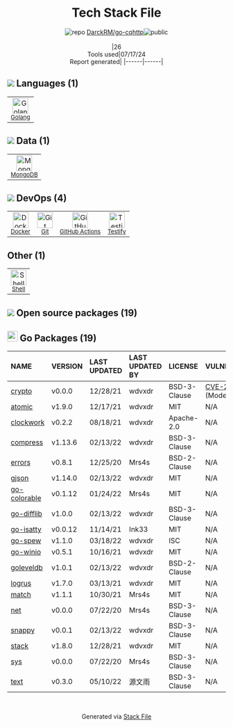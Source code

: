 <!--
&lt;--- Readme.md Snippet without images Start ---&gt;
## Tech Stack
DarckRM/go-cqhttp is built on the following main stack:

- [Golang](http://golang.org/) – Languages
- [MongoDB](http://www.mongodb.com/) – Databases
- [Docker](https://www.docker.com/) – Virtual Machine Platforms & Containers
- [GitHub Actions](https://github.com/features/actions) – Continuous Integration
- [Testify](https://github.com/stretchr/testify) – Go Testing
- [Shell](https://en.wikipedia.org/wiki/Shell_script) – Shells

Full tech stack [here](/techstack.md)

&lt;--- Readme.md Snippet without images End ---&gt;

&lt;--- Readme.md Snippet with images Start ---&gt;
## Tech Stack
DarckRM/go-cqhttp is built on the following main stack:

- <img width='25' height='25' src='https://img.stackshare.io/service/1005/O6AczwfV_400x400.png' alt='Golang'/> [Golang](http://golang.org/) – Languages
- <img width='25' height='25' src='https://img.stackshare.io/service/1030/leaf-360x360.png' alt='MongoDB'/> [MongoDB](http://www.mongodb.com/) – Databases
- <img width='25' height='25' src='https://img.stackshare.io/service/586/n4u37v9t_400x400.png' alt='Docker'/> [Docker](https://www.docker.com/) – Virtual Machine Platforms & Containers
- <img width='25' height='25' src='https://img.stackshare.io/service/11563/actions.png' alt='GitHub Actions'/> [GitHub Actions](https://github.com/features/actions) – Continuous Integration
- <img width='25' height='25' src='https://img.stackshare.io/service/8695/stretchr.png' alt='Testify'/> [Testify](https://github.com/stretchr/testify) – Go Testing
- <img width='25' height='25' src='https://img.stackshare.io/service/4631/default_c2062d40130562bdc836c13dbca02d318205a962.png' alt='Shell'/> [Shell](https://en.wikipedia.org/wiki/Shell_script) – Shells

Full tech stack [here](/techstack.md)

&lt;--- Readme.md Snippet with images End ---&gt;
-->
<div align="center">

# Tech Stack File
![](https://img.stackshare.io/repo.svg "repo") [DarckRM/go-cqhttp](https://github.com/DarckRM/go-cqhttp)![](https://img.stackshare.io/public_badge.svg "public")
<br/><br/>
|26<br/>Tools used|07/17/24 <br/>Report generated|
|------|------|
</div>

## <img src='https://img.stackshare.io/languages.svg'/> Languages (1)
<table><tr>
  <td align='center'>
  <img width='36' height='36' src='https://img.stackshare.io/service/1005/O6AczwfV_400x400.png' alt='Golang'>
  <br>
  <sub><a href="http://golang.org/">Golang</a></sub>
  <br>
  <sub></sub>
</td>

</tr>
</table>

## <img src='https://img.stackshare.io/databases.svg'/> Data (1)
<table><tr>
  <td align='center'>
  <img width='36' height='36' src='https://img.stackshare.io/service/1030/leaf-360x360.png' alt='MongoDB'>
  <br>
  <sub><a href="http://www.mongodb.com/">MongoDB</a></sub>
  <br>
  <sub></sub>
</td>

</tr>
</table>

## <img src='https://img.stackshare.io/devops.svg'/> DevOps (4)
<table><tr>
  <td align='center'>
  <img width='36' height='36' src='https://img.stackshare.io/service/586/n4u37v9t_400x400.png' alt='Docker'>
  <br>
  <sub><a href="https://www.docker.com/">Docker</a></sub>
  <br>
  <sub></sub>
</td>

<td align='center'>
  <img width='36' height='36' src='https://img.stackshare.io/service/1046/git.png' alt='Git'>
  <br>
  <sub><a href="http://git-scm.com/">Git</a></sub>
  <br>
  <sub></sub>
</td>

<td align='center'>
  <img width='36' height='36' src='https://img.stackshare.io/service/11563/actions.png' alt='GitHub Actions'>
  <br>
  <sub><a href="https://github.com/features/actions">GitHub Actions</a></sub>
  <br>
  <sub></sub>
</td>

<td align='center'>
  <img width='36' height='36' src='https://img.stackshare.io/service/8695/stretchr.png' alt='Testify'>
  <br>
  <sub><a href="https://github.com/stretchr/testify">Testify</a></sub>
  <br>
  <sub></sub>
</td>

</tr>
</table>

## Other (1)
<table><tr>
  <td align='center'>
  <img width='36' height='36' src='https://img.stackshare.io/service/4631/default_c2062d40130562bdc836c13dbca02d318205a962.png' alt='Shell'>
  <br>
  <sub><a href="https://en.wikipedia.org/wiki/Shell_script">Shell</a></sub>
  <br>
  <sub></sub>
</td>

</tr>
</table>


## <img src='https://img.stackshare.io/group.svg' /> Open source packages (19)</h2>

## <img width='24' height='24' src='https://img.stackshare.io/service/21112/default_1346bbda8fe03e4dce5601323a3ca47a10c1ae36.png'/> Go Packages (19)

|NAME|VERSION|LAST UPDATED|LAST UPDATED BY|LICENSE|VULNERABILITIES|
|:------|:------|:------|:------|:------|:------|
|[crypto](https://pkg.go.dev/golang.org/x/crypto)|v0.0.0|12/28/21|wdvxdr |BSD-3-Clause|[CVE-2020-9283](https://github.com/advisories/GHSA-ffhg-7mh4-33c4) (Moderate)|
|[atomic](https://pkg.go.dev/go.uber.org/atomic)|v1.9.0|12/17/21|wdvxdr |MIT|N/A|
|[clockwork](https://pkg.go.dev/github.com/jonboulle/clockwork)|v0.2.2|08/18/21|wdvxdr |Apache-2.0|N/A|
|[compress](https://pkg.go.dev/github.com/klauspost/compress)|v1.13.6|02/13/22|wdvxdr |BSD-3-Clause|N/A|
|[errors](https://pkg.go.dev/github.com/pkg/errors)|v0.8.1|12/25/20|Mrs4s |BSD-2-Clause|N/A|
|[gjson](https://pkg.go.dev/github.com/tidwall/gjson)|v1.14.0|02/13/22|wdvxdr |MIT|N/A|
|[go-colorable](https://pkg.go.dev/github.com/mattn/go-colorable)|v0.1.12|01/24/22|Mrs4s |MIT|N/A|
|[go-difflib](https://pkg.go.dev/github.com/pmezard/go-difflib)|v1.0.0|02/13/22|wdvxdr |BSD-3-Clause|N/A|
|[go-isatty](https://pkg.go.dev/github.com/mattn/go-isatty)|v0.0.12|11/14/21|Ink33 |MIT|N/A|
|[go-spew](https://pkg.go.dev/github.com/davecgh/go-spew)|v1.1.0|03/18/22|wdvxdr |ISC|N/A|
|[go-winio](https://pkg.go.dev/github.com/Microsoft/go-winio)|v0.5.1|10/16/21|wdvxdr |MIT|N/A|
|[goleveldb](https://pkg.go.dev/github.com/syndtr/goleveldb)|v1.0.1|02/13/22|wdvxdr |BSD-2-Clause|N/A|
|[logrus](https://pkg.go.dev/github.com/sirupsen/logrus)|v1.7.0|03/13/21|wdvxdr |MIT|N/A|
|[match](https://pkg.go.dev/github.com/tidwall/match)|v1.1.1|10/30/21|Mrs4s |MIT|N/A|
|[net](https://pkg.go.dev/golang.org/x/net)|v0.0.0|07/22/20|Mrs4s |BSD-3-Clause|N/A|
|[snappy](https://pkg.go.dev/github.com/golang/snappy)|v0.0.1|02/13/22|wdvxdr |BSD-3-Clause|N/A|
|[stack](https://pkg.go.dev/github.com/go-stack/stack)|v1.8.0|12/28/21|wdvxdr |MIT|N/A|
|[sys](https://pkg.go.dev/golang.org/x/sys)|v0.0.0|07/22/20|Mrs4s |BSD-3-Clause|N/A|
|[text](https://pkg.go.dev/golang.org/x/text)|v0.3.0|05/10/22|源文雨 |BSD-3-Clause|N/A|

<br/>
<div align='center'>

Generated via [Stack File](https://github.com/marketplace/stack-file)
